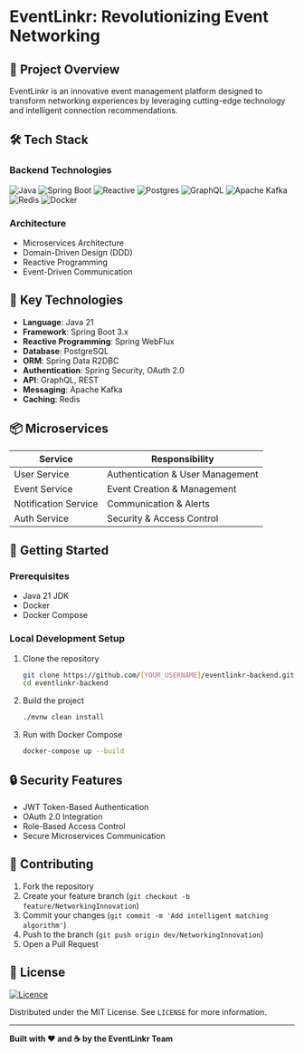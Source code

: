 # EventLinkr: Revolutionizing Event Networking

## 🌟 Project Overview

EventLinkr is an innovative event management platform designed to transform networking experiences by leveraging cutting-edge technology and intelligent connection recommendations.

## 🛠 Tech Stack

### Backend Technologies
![Java](https://img.shields.io/badge/Java-21-red?style=for-the-badge&logo=java)
![Spring Boot](https://img.shields.io/badge/Spring%20Boot-3.x-green?style=for-the-badge&logo=springboot)
![Reactive](https://img.shields.io/badge/Reactive-WebFlux-blue?style=for-the-badge)
![Postgres](https://img.shields.io/badge/postgres-%23316192.svg?style=for-the-badge&logo=postgresql&logoColor=white)
![GraphQL](https://img.shields.io/badge/-GraphQL-E10098?style=for-the-badge&logo=graphql&logoColor=white)
![Apache Kafka](https://img.shields.io/badge/Apache%20Kafka-000?style=for-the-badge&logo=apachekafka)
![Redis](https://img.shields.io/badge/redis-%23DD0031.svg?style=for-the-badge&logo=redis&logoColor=white)
![Docker](https://img.shields.io/badge/docker-%230db7ed.svg?style=for-the-badge&logo=docker&logoColor=white)

### Architecture
- Microservices Architecture
- Domain-Driven Design (DDD)
- Reactive Programming
- Event-Driven Communication

## 🔧 Key Technologies

- **Language**: Java 21
- **Framework**: Spring Boot 3.x
- **Reactive Programming**: Spring WebFlux
- **Database**: PostgreSQL
- **ORM**: Spring Data R2DBC
- **Authentication**: Spring Security, OAuth 2.0
- **API**: GraphQL, REST
- **Messaging**: Apache Kafka
- **Caching**: Redis

## 📦 Microservices

| Service | Responsibility |
|---------|----------------|
| User Service | Authentication & User Management |
| Event Service | Event Creation & Management |
| Notification Service | Communication & Alerts |
| Auth Service | Security & Access Control |

## 🚀 Getting Started

### Prerequisites

- Java 21 JDK
- Docker
- Docker Compose

### Local Development Setup

1. Clone the repository
   ```bash
   git clone https://github.com/[YOUR_USERNAME]/eventlinkr-backend.git
   cd eventlinkr-backend
   ```

2. Build the project
   ```bash
   ./mvnw clean install
   ```

3. Run with Docker Compose
   ```bash
   docker-compose up --build
   ```

## 🔒 Security Features

- JWT Token-Based Authentication
- OAuth 2.0 Integration
- Role-Based Access Control
- Secure Microservices Communication

## 🤝 Contributing

1. Fork the repository
2. Create your feature branch (`git checkout -b feature/NetworkingInnovation`)
3. Commit your changes (`git commit -m 'Add intelligent matching algorithm'`)
4. Push to the branch (`git push origin dev/NetworkingInnovation`)
5. Open a Pull Request

## 📄 License

[![Licence](https://img.shields.io/github/license/Ileriayo/markdown-badges?style=for-the-badge)](./LICENSE)

Distributed under the MIT License. See `LICENSE` for more information.

---

**Built with ❤️ and ☕ by the EventLinkr Team**